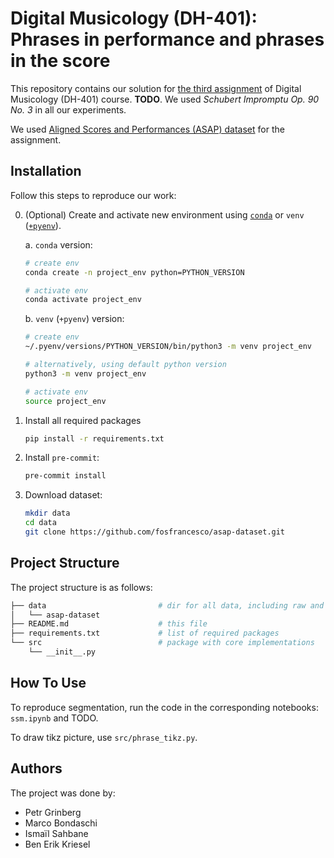 # Digital Musicology (DH-401): Phrases in performance and phrases in the score

This repository contains our solution for [the third assignment](https://hackmd.io/@RFMItzZmQbaIqDdVZ0DovA/r1s0pby-R) of Digital Musicology (DH-401) course. **TODO**. We used _Schubert Impromptu Op. 90 No. 3_ in all our experiments.

We used [Aligned Scores and Performances (ASAP) dataset](https://github.com/fosfrancesco/asap-dataset) for the assignment.

## Installation

Follow this steps to reproduce our work:

0. (Optional) Create and activate new environment using [`conda`](https://conda.io/projects/conda/en/latest/user-guide/getting-started.html) or `venv` ([`+pyenv`](https://github.com/pyenv/pyenv)).

   a. `conda` version:

   ```bash
   # create env
   conda create -n project_env python=PYTHON_VERSION

   # activate env
   conda activate project_env
   ```

   b. `venv` (`+pyenv`) version:

   ```bash
   # create env
   ~/.pyenv/versions/PYTHON_VERSION/bin/python3 -m venv project_env

   # alternatively, using default python version
   python3 -m venv project_env

   # activate env
   source project_env
   ```

1. Install all required packages

   ```bash
   pip install -r requirements.txt
   ```

2. Install `pre-commit`:

   ```bash
   pre-commit install
   ```

3. Download dataset:

   ```bash
   mkdir data
   cd data
   git clone https://github.com/fosfrancesco/asap-dataset.git
   ```

## Project Structure

The project structure is as follows:

```bash
├── data                         # dir for all data, including raw and processed datasets
│   └── asap-dataset
├── README.md                    # this file
├── requirements.txt             # list of required packages
└── src                          # package with core implementations
    └── __init__.py
```

## How To Use

To reproduce segmentation, run the code in the corresponding notebooks: `ssm.ipynb` and TODO.

To draw tikz picture, use `src/phrase_tikz.py`.

## Authors

The project was done by:

- Petr Grinberg
- Marco Bondaschi
- Ismaïl Sahbane
- Ben Erik Kriesel
